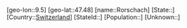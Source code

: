 ﻿---
location: [47.48,9.5]
type: City
tags:
- geo/City


SpocWebEntityId: 33760
isDeleted: false
confidential: public

---
[geo-lon::9.5]
[geo-lat::47.48]
[name::Rorschach]
[State::]
[Country::[Switzerland](geo/Continent/Europe/Switzerland.md)]
[StateId::]
[Population::]
[Unknown::]

